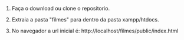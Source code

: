 1. Faça o download ou clone o repositorio.

2. Extraia a pasta "filmes" para dentro da pasta xampp/htdocs.

3. No navegador a url inicial é: http://localhost/filmes/public/index.html
